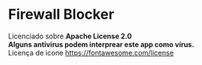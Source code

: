 # Firewall Blocker

Licenciado sobre **Apache License 2.0**\
**Alguns antivírus podem interprear este app como vírus.**\
 Licença de icone https://fontawesome.com/license
